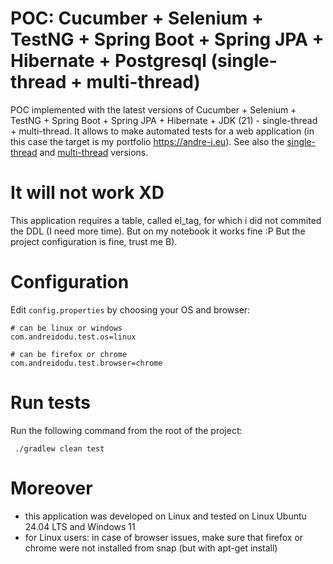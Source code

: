 # POC: Cucumber + Selenium + TestNG + Spring Boot + Spring JPA + Hibernate + Postgresql (single-thread + multi-thread)

POC implemented with the latest versions of Cucumber + Selenium + TestNG + Spring Boot + Spring JPA + Hibernate +
JDK (21) - single-thread + multi-thread. It allows to make automated tests for a web application (in this case the
target is my portfolio https://andre-i.eu). See also
the [single-thread](https://github.com/goto-eof/andre-i-test-selenium-cucumber-spring-boot-single-thread)
and [multi-thread](https://github.com/goto-eof/andre-i-test-selenium-cucumber-spring-boot-multi-thread) versions.

# It will not work XD

This application requires a table, called el_tag, for which i did not commited the DDL (I need more time). But on my
notebook it works
fine :P But the project configuration is fine, trust me B).

# Configuration

Edit `config.properties` by choosing your OS and browser:

```
# can be linux or windows
com.andreidodu.test.os=linux

# can be firefox or chrome
com.andreidodu.test.browser=chrome
```

# Run tests

Run the following command from the root of the project:

 ```
  ./gradlew clean test
 ```

# Moreover

- this application was developed on Linux and tested on Linux Ubuntu 24.04 LTS and Windows 11
- for Linux users: in case of browser issues, make sure that firefox or chrome were not installed from snap (but with
  apt-get install)

